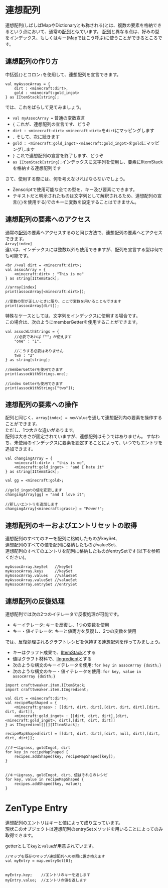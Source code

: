 # 連想配列

連想配列(しばしばMapやDictionaryとも称される)とは、複数の要素を格納できるという点において、通常の[配列](/AdvancedFunctions/Arrays_and_Loops/)と似ています。 [配列](/AdvancedFunctions/Arrays_and_Loops/)と異なる点は、好みの型をインデックス、もしくはキー(Mapではこう呼ぶ)に使うことができるところです。

## 連想配列の作り方

中括弧`{}`とコロン`:`を使用して、連想配列を宣言できます。

```zenscript
val myAssocArray = {
    dirt : <minecraft:dirt>,
    gold : <minecraft:gold_ingot>
} as IItemStack[string];
```

では、これをばらして見てみましょう。

- `val myAssocArray =` 普通の変数宣言
- `{` これが、連想配列の宣言です、どうぞ
- `dirt : <minecraft:dirt>` `<minecraft:dirt>`を`dirt`にマッピングします
- `,` そして、次に続きます
- `gold : <minecraft:gold_ingot>` `<minecraft:gold_ingot>`を`gold`にマッピングします
- `}` これで連想配列の宣言を終了します、どうぞ
- `as IItemStack[string];`インデックスに文字列を使用し、要素にIItemStackを格納する連想配列です

さて、使用する際には、何を考えなければならないでしょう。

- Zenscriptで使用可能な全ての型を、キー及び要素にできます。
- テキストだと明示されたものは文字列として解釈されるため、連想配列の宣言(`{}`を使用する)でのキーに変数を設定することはできません。

## 連想配列の要素へのアクセス

通常の[配列](/AdvancedFunctions/Arrays_and_Loops/)の要素へアクセスするのと同じ方法で、連想配列の要素へとアクセスできます。  
`Array[index]`  
違いは、インデックスには整数以外も使用できますが、配列を宣言する型は何でも可能です。

```zenscript
<br />val dirt = <minecraft:dirt>;
val assocArray = {
    <minecraft:dirt> : "This is me"
} as string[IItemStack];

//array[index]
print(assocArray[<minecraft:dirt>]);

//変数の型が正しいときに限り、ここで変数を用いることもできます
print(assocArray[dirt]);
```

特殊なケースとしては、文字列をインデックスに使用する場合です。  
この場合は、次のようにmemberGetterを使用することができます。

```zenscript
val assocWithStrings = {
    //必要であれば「""」が使えます
    "one" : "1",

    //こうする必要はありません
    two : "2"
} as string[string];

//memberGetterを使用できます
print(assocWithStrings.one);

//index Getterも使用できます
print(assocWithStrings["two"]);
```

## 連想配列の要素への操作

配列と同じく、`array[index] = newValue`を通して連想配列内の要素を操作することができます。  
ただし、1つ大きな違いがあります。  
配列は大きさが固定されていますが、連想配列はそうではありません。 すなわち、未使用のインデックスに要素を設定することによって、いつでもエントリを追加できます。

```zenscript
val changingArray = {
    <minecraft:dirt> : "this is me",
    <minecraft:gold_ingot> : "and I hate it"
} as string[IItemStack];

val gg = <minecraft:gold>;

//gold_ingotの値を変更します
changingArray[gg] = "and I love it";

//新しいエントリを追加します
changingArray[<minecraft:grass>] = "Power!";
```

## 連想配列のキーおよびエントリセットの取得

連想配列のすべてのキーを配列に格納したものがkeySet、  
連想配列のすべての値を配列に格納したものがvalueSet、  
連想配列のすべてのエントリを配列に格納したものがentrySetです(以下を参照ください)。

```zenscript
myAssocArray.keySet   //keySet
myAssocArray.keys     //keySet
myAssocArray.values   //valueSet
myAssocArray.valueSet //valueSet
myAssocArray.entrySet //entrySet
```

## 連想配列の反復処理

連想配列では次の2つのイテレータで反復処理が可能です。

- キーイテレータ: キーを反復し、1つの変数を使用
- キー・値イテレータ: キーと値両方を反復し、2つの変数を使用

では、反復処理されるクラフトレシピを保持する連想配列を作ってみましょう。

- キーはクラフト成果で、[IItemStack](/Vanilla/Items/IItemStack/)とする
- 値はクラフト材料で、[IIngredient](/Vanilla/Variable_Types/IIngredient/)とする
- 次のような構文のキーイテレータを使用: `for key in assocArray {doSth;}`
- 次のような構文のキー・値イテレータを使用: `for key, value in assocArray {doSth;}`

```zenscript
import crafttweaker.item.IItemStack;
import crafttweaker.item.IIngredient;

val dirt = <minecraft:dirt>;
val recipeMapShaped = {
    <minecraft:grass> : [[dirt, dirt, dirt],[dirt, dirt, dirt],[dirt, dirt, dirt]],
    <minecraft:gold_ingot> : [[dirt, dirt, dirt],[dirt, <minecraft:gold_ingot>, dirt],[dirt, dirt, dirt]]
} as IIngredient[][][IItemStack];

recipeMapShaped[dirt] = [[dirt, dirt, dirt],[dirt, null, dirt],[dirt, dirt, dirt]];

//キーはgrass, goldIngot, dirt
for key in recipeMapShaped {
    recipes.addShaped(key, recipeMapShaped[key]);
}


//キーはgrass, goldIngot, dirt、値はそれらのレシピ
for key, value in recipeMapShaped {
    recipes.addShaped(key, value);
}
```

# ZenType Entry

連想配列のエントリはキーと値によって成り立っています。  
現状このオブジェクトは連想配列のentrySetメソッドを用いることによってのみ取得できます。

getterとして`key`と`value`が用意されています。

```zenscript
//マップを既存のマップ/連想配列への参照に置き換えます
val myEntry = map.entrySet[0];


myEntry.key;    //エントリのキーを返します
myEntry.value;  //エントリの値を返します
```